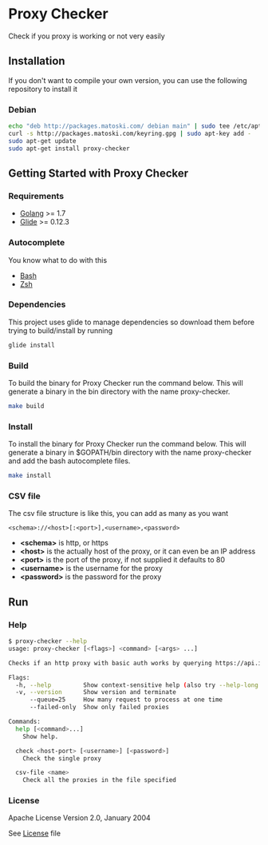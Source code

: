 Proxy Checker
=============

Check if you proxy is working or not very easily

## Installation

If you don't want to compile your own version, you can use the following repository to install it 

### Debian

```bash
echo "deb http://packages.matoski.com/ debian main" | sudo tee /etc/apt/sources.list.d/packages-matoski-com.list
curl -s http://packages.matoski.com/keyring.gpg | sudo apt-key add -
sudo apt-get update
sudo apt-get install proxy-checker
```

## Getting Started with Proxy Checker

### Requirements

* [Golang](https://golang.org/dl/) >= 1.7
* [Glide](https://github.com/Masterminds/glide) >= 0.12.3

### Autocomplete

You know what to do with this

* [Bash](contrib/proxy-checker.bash)
* [Zsh](contrib/proxy-checker.zsh)

### Dependencies 

This project uses glide to manage dependencies so download them before trying to build/install by running 

```bash
glide install
```

### Build

To build the binary for Proxy Checker run the command below. This will generate a binary
in the bin directory with the name proxy-checker.

```bash
make build
```

### Install

To install the binary for Proxy Checker run the command below. This will generate a binary
in $GOPATH/bin directory with the name proxy-checker and add the bash autocomplete files.

```bash
make install
```

### CSV file

The csv file structure is like this, you can add as many as you want

```csv
<schema>://<host>[:<port>],<username>,<password>
```

* **\<schema>** is http, or https
* **\<host>** is the actually host of the proxy, or it can even be an IP address
* **\<port>** is the port of the proxy, if not supplied it defaults to 80
* **\<username>** is the username for the proxy
* **\<password>** is the password for the proxy

## Run

### Help
```bash
$ proxy-checker --help
usage: proxy-checker [<flags>] <command> [<args> ...]

Checks if an http proxy with basic auth works by querying https://api.ipify.org/

Flags:
  -h, --help         Show context-sensitive help (also try --help-long and --help-man).
  -v, --version      Show version and terminate
      --queue=25     How many request to process at one time
      --failed-only  Show only failed proxies

Commands:
  help [<command>...]
    Show help.

  check <host-port> [<username>] [<password>]
    Check the single proxy

  csv-file <name>
    Check all the proxies in the file specified
```

### License 

Apache License
Version 2.0, January 2004

See [License](LICENSE) file
